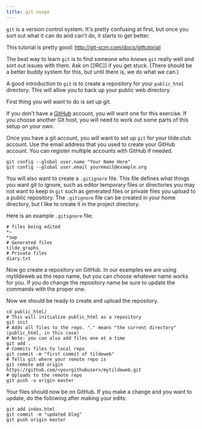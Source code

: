 ```yaml
---
title: git usage
---
```


`git` is a version control system. It's pretty confusing at first, but once you sort out what it can do and can't do, it starts to get better.

This tutorial is pretty good: http://git-scm.com/docs/gittutorial

The best way to learn `git` is to find someone who knows `git` really well and sort out issues with them. Ask on [[IRC]] if you get stuck. (There should be a better buddy system for this, but until there is, we do what we can.)

A good introduction to `git` is to create a repository for your `public_html` directory. This will allow you to back up your public web directory.

First thing you will want to do is set up git.

If you don't have a [GitHub](http://github.com) account, you will want one for this exercise. If you choose another Git host, you will need to work out some parts of this setup on your own.

Once you have a git account, you will want to set up `git` for your tilde.club account. Use the email address that you used to create your GitHub account. You can register multiple accounts with GitHub if needed.

    git config --global user.name "Your Name Here"
    git config --global user.email youremail@example.org

You will also want to create a `.gitignore` file. This file defines what things you want git to ignore, such as editor temporary files or directories you may not want to keep in `git` such as generated files or private files you upload to a public repository. The `.gitignore` file can be created in your home directory, but I like to create it in the project directory.

Here is an example `.gitignore` file:

    # files being edited
    *~
    *swp
    # Generated files
    tilde_graphs
    # Private files
    diary.txt

Now go create a repository on GitHub. In our examples we are using mytildeweb as the repo name, but you can choose whatever name works for you. If you do change the repository name be sure to update the commands with the proper one.

Now we should be ready to create and upload the repository.

    cd public_html/
    # This will initialize public_html as a repository
    git init
    # Adds all files to the repo. "." means "the current directory" (public_html, in this case)
    # Note: you can also add files one at a time
    git add .
    # Commits files to local repo
    git commit -m "first commit of tildeweb"
    # Tells git where your remote repo is
    git remote add origin https://github.com/<yourgithubuser>/mytildeweb.git
    # Uploads to the remote repo
    git push -u origin master

Your files should now be on GitHub. If you make a change and you want to update, do the following after making your edits:

    git add index.html
    git commit -m "updated blog"
    git push origin master

